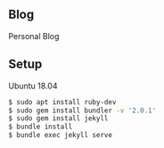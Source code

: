 ## Blog

Personal Blog

## Setup

Ubuntu 18.04

```sh
$ sudo apt install ruby-dev
$ sudo gem install bundler -v '2.0.1'
$ sudo gem install jekyll
$ bundle install
$ bundle exec jekyll serve
```
